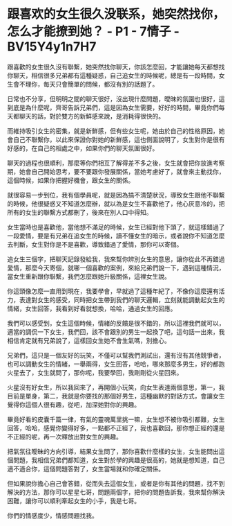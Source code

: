 # 跟喜欢的女生很久没联系，她突然找你，怎么才能撩到她？ - P1 - 7情子 - BV15Y4y1n7H7

跟喜歡的女生很久沒有聯繫，她突然找你聊天，你該怎麼回，才能讓她每天都想找你聊天，相信很多兄弟都有這種疑惑，自己追女生的時候呢，總是有一段時間，女生會不理你，每天只會簡單的問候，都沒有別的話題了。

日常也不分享，但明明之間的聊天很好，沒出現什麼問題，曖昧的氛圍也很好，這到底是為什麼呢，齊哥告訴兄弟們，這是因為女生需要，好好的時間，畢竟你們每天都聊天的話，對於雙方的新鮮感來說，是消耗得很快的。

而維持吸引女生的密集，就是新鮮感，但有些女生呢，她由於自己的性格原因，她會自己不聯繫你，以此來保證你對她的新鮮感，這也側面說明了，女生對你是很有好感的，在自己的相處之中，如果你們的聊天氛圍很好。

聊天的過程也很順利，那麼等你們相互了解得差不多之後，女生就會把你放進考察期，她會自己開始思考，要不要跟你發展關係，當她考慮好了，就會來主動找你，這個時候，如果你把握好機會，跟女生的關係。

就很容易一步到位，我有個學員呢，就是因為搞不清楚狀況，導致女生跟他不聯繫的時候，他很疑惑又不知道怎麼辦，就以為是女生不喜歡他了，他心灰意冷的，把所有的女生的聯繫方式都刪了，後來在別人口中得知。

女生當時也是喜歡他，當他想不滿足的時候，女生已經對他下頭了，就這樣錯過了一段愛情，要是有兄弟在追女生的時候，讀不懂女生的暗示，或者說你不知道怎麼去判斷，女生對你是不是喜歡，導致錯過了愛情，那你可以寄個。

追女生三個字，把聊天記錄發給我，我來幫你辨別女生的意思，讓你從此不再錯過愛情，那麼今天寄個，就哪一個喜歡的案例，來給兄弟們說一下，遇到這種情況，當女生重新跟你聯繫，我們怎麼跟她升級關係，這裡女生說。

你這頭像怎麼一直用到現在，我要學會，早就過了這種年紀了，不像你這麼還有活力，表達對女生的感受，同時把女生帶到我們的聊天邏輯，立刻就能調動起女生的情緒，女生回答，我看到好看就想換，哈哈，通過女生的回應。

我們可以感受到，女生這個時候，情緒的反饋是很不錯的，所以這裡我們就可以，適當的調侃一下女生，我們回，該不會跟別的男生一起換了吧，這句話一出來，我相信肯定就有兄弟說了，這樣回女生她不會生氣嗎，別擔心。

兄弟們，這只是一個友好的玩笑，不僅可以幫我們測試出，還有沒有其他競爭者，也可以調動女生的情緒，一舉兩得，女生回答，哈哈，哪來那麼多男生，好的都跑火星去了，女生就問了，那你呢，我要學回，我剛剛從火星回來。

火星沒有好女生，所以我回來了，再開個小玩笑，向女生表達兩個意思，第一，我目前是單身，第二，我就是你要找的那個好男生，這種幽默的對話方式，會讓女生覺得你這個人很有趣，從吧，加深她對你的興趣。

畢竟好看的皮囊千篇一律，有氣的靈魂萬里挑一嘛，女生想不被你吸引都難，女生回答，哈哈，感覺你變得好多，一點都不正經了，我也喜歡回，那你想正經的還是不正經的呢，再一次釋放出對女生的興趣。

把氣氛往曖昧的方向引導，結果女生問了，那你喜歡什麼樣的女生，女生能問出這個問題，我相信兄弟們都知道，女生對於學的興趣是很高的，她就是想知道，自己適不適合你，這個問題答對了，女生當場就和你確定關係。

但如果說你擔心自己會答錯，從而失去這個女生，或者是你有其他的問題，找不到解決的方法，那你可以星星七哥，問題兩個字，把你的問題告訴我，我來幫你解決困難，讓你可以順利牽起女生的小手，我是七哥。

你們的情感度少，情感問題找我。